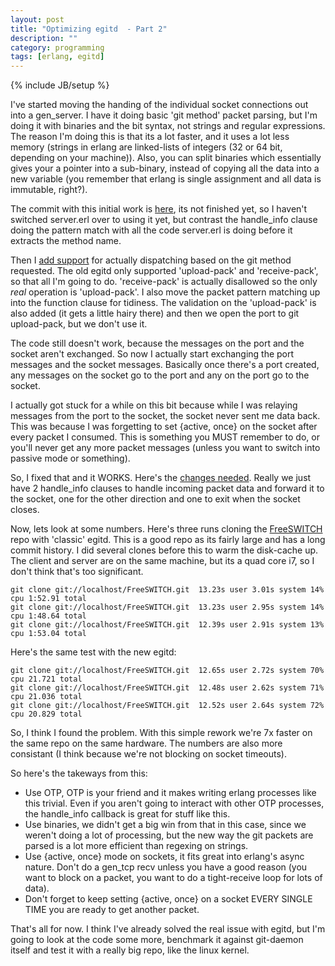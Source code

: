 ```yaml
---
layout: post
title: "Optimizing egitd  - Part 2"
description: ""
category: programming
tags: [erlang, egitd]
---
```

{% include JB/setup %}

I've started moving the handing of the individual socket connections out into a gen_server. I have it doing basic 'git method' packet parsing, but I'm doing it with binaries and the bit syntax, not strings and regular expressions. The reason I'm doing this is that its a lot faster, and it uses a lot less memory (strings in erlang are linked-lists of integers (32 or 64 bit, depending on your machine)). Also, you can split binaries which essentially gives your a pointer into a sub-binary, instead of copying all the data into a new variable (you remember that erlang is single assignment and all data is immutable, right?).

The commit with this initial work is [here](https://github.com/Vagabond/egitd/commit/471b4a7a492761d6b272cf5a46d197fb06e5e6bf), its not finished yet, so I haven't switched server.erl over to using it yet, but contrast the handle_info clause doing the pattern match with all the code server.erl is doing before it extracts the method name.

Then I [add support](https://github.com/Vagabond/egitd/commit/8db0f4303cbaad81dd38ffb46ae5245f4641674f) for actually dispatching based on the git method requested. The old egitd only supported 'upload-pack' and 'receive-pack', so that all I'm going to do. 'receive-pack' is actually disallowed so the only *real* operation is 'upload-pack'. I also move the packet pattern matching up into the function clause for tidiness. The validation on the 'upload-pack' is also added (it gets a little hairy there) and then we open the port to git upload-pack, but we don't use it.

The code still doesn't work, because the messages on the port and the socket aren't exchanged. So now I actually start exchanging the port messages and the socket messages. Basically once there's a port created, any messages on the socket go to the port and any on the port go to the socket.

I actually got stuck for a while on this bit because while I was relaying messages from the port to the socket, the socket never sent me data back. This was because I was forgetting to set {active, once} on the socket after every packet I consumed. This is something you MUST remember to do, or you'll never get any more packet messages (unless you want to switch into passive mode or something).

So, I fixed that and it WORKS. Here's the [changes needed](https://github.com/Vagabond/egitd/commit/90fdbb761f80dc35d199a86af51159cf7c5545b9). Really we just have 2 handle_info clauses to handle incoming packet data and forward it to the socket, one for the other direction and one to exit when the socket closes.

Now, lets look at some numbers. Here's three runs cloning the [FreeSWITCH](http://freeswitch.org/) repo with 'classic' egitd. This is a good repo as its fairly large and has a long commit history. I did several clones before this to warm the disk-cache up. The client and server are on the same machine, but its a quad core i7, so I don't think that's too significant.

    git clone git://localhost/FreeSWITCH.git  13.23s user 3.01s system 14% cpu 1:52.91 total
    git clone git://localhost/FreeSWITCH.git  13.23s user 2.95s system 14% cpu 1:48.64 total
    git clone git://localhost/FreeSWITCH.git  12.39s user 2.91s system 13% cpu 1:53.04 total

Here's the same test with the new egitd:

    git clone git://localhost/FreeSWITCH.git  12.65s user 2.72s system 70% cpu 21.721 total
    git clone git://localhost/FreeSWITCH.git  12.48s user 2.62s system 71% cpu 21.036 total
    git clone git://localhost/FreeSWITCH.git  12.52s user 2.64s system 72% cpu 20.829 total

So, I think I found the problem. With this simple rework we're 7x faster on the same repo on the same hardware. The numbers are also more consistant (I think because we're not blocking on socket timeouts).

So here's the takeways from this:

 * Use OTP, OTP is your friend and it makes writing erlang processes like this trivial. Even if you aren't going to interact with other OTP processes, the handle_info callback is great for stuff like this.
 * Use binaries, we didn't get a big win from that in this case, since we weren't doing a lot of processing, but the new way the git packets are parsed is a lot more efficient than regexing on strings.
 * Use {active, once} mode on sockets, it fits great into erlang's async nature. Don't do a gen_tcp recv unless you have a good reason (you want to block on a packet, you want to do a tight-receive loop for lots of data).
 * Don't forget to keep setting {active, once} on a socket EVERY SINGLE TIME you are ready to get another packet.

That's all for now. I think I've already solved the real issue with egitd, but I'm going to look at the code some more, benchmark it against git-daemon itself and test it with a really big repo, like the linux kernel.
